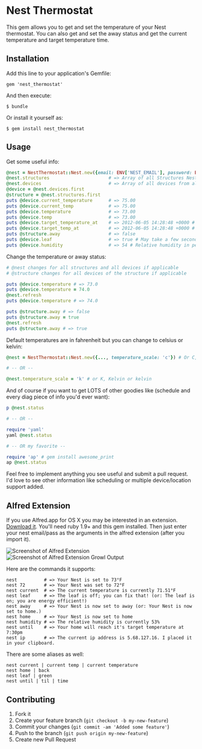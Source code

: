 # Nest Thermostat

This gem allows you to get and set the temperature of your Nest
thermostat. You can also get and set the away status and get the
current temperature and target temperature time.

## Installation

Add this line to your application's Gemfile:

    gem 'nest_thermostat'

And then execute:

    $ bundle

Or install it yourself as:

    $ gem install nest_thermostat

## Usage
Get some useful info:
```ruby
@nest = NestThermostat::Nest.new({email: ENV['NEST_EMAIL'], password: ENV['NEST_PASS']})
@nest.structures                      # => Array of all Structures NestThermostat::Nest::Structure
@nest.devices                         # => Array of all devices from all structures NestThermostat::Nest::Device
@device = @nest.devices.first
@structure = @nest.structures.first
puts @device.current_temperature      # => 75.00
puts @device.current_temp             # => 75.00
puts @device.temperature              # => 73.00
puts @device.temp                     # => 73.00
puts @device.target_temperature_at    # => 2012-06-05 14:28:48 +0000 # Ruby date object or false
puts @device.target_temp_at           # => 2012-06-05 14:28:48 +0000 # Ruby date object or false
puts @structure.away                  # => false
puts @device.leaf                     # => true # May take a few seconds after a temp change
puts @device.humidity                 # => 54 # Relative humidity in percent
```

Change the temperature or away status:
```ruby
# @nest changes for all structures and all devices if applicable
# @structure changes for all devices of the structure if applicable

puts @device.temperature # => 73.0
puts @device.temperature = 74.0
@nest.refresh
puts @device.temperature # => 74.0

puts @structure.away # => false
puts @structure.away = true
@nest.refresh
puts @structure.away # => true
```

Default temperatures are in fahrenheit but you can change to celsius or kelvin:
```ruby
@nest = NestThermostat::Nest.new({..., temperature_scale: 'c'}) # Or C, Celsius or celsius

# -- OR --

@nest.temperature_scale = 'k' # or K, Kelvin or kelvin
```

And of course if you want to get LOTS of other goodies like (schedule and every diag piece of info you'd ever want):
```ruby
p @nest.status

# -- OR --

require 'yaml'
yaml @nest.status

# -- OR my favorite --

require 'ap' # gem install awesome_print
ap @nest.status
```
Feel free to implement anything you see useful and submit a pull
request. I'd love to see other information like scheduling or multiple
device/location support added.


## Alfred Extension

If you use Alfred.app for OS X you may be interested in an extension.
[Download it](http://erc.bz/HtOe). You'll need ruby 1.9+ and this gem
installed. Then just enter your nest email/pass as the arguments in the
alfred extension (after you import it).

![Screenshot of Alfred Extension](http://erc.bz/H9Hm/Image%202012.06.05%202:18:56%20PM.png) ![Screenshot of Alfred Extension Growl Output](http://erc.bz/H97m/Image%202012.06.05%202:34:49%20PM.png)


Here are the commands it supports:
```
nest          # => Your Nest is set to 73°F
nest 72       # => Your Nest was set to 72°F
nest current  # => The current temperature is currently 71.51°F
nest leaf     # => The leaf is off; you can fix that! (or: The leaf is on; you are energy efficient!)
nest away     # => Your Nest is now set to away (or: Your Nest is now set to home.)
nest home     # => Your Nest is now set to home
nest humidity # => The relative humidity is currently 53%
nest until    # => Your home will reach it's target temperature at 7:30pm
nest ip       # => The current ip address is 5.68.127.16. I placed it in your clipboard.
```

There are some aliases as well:
```
nest current | current temp | current temperature
nest home | back
nest leaf | green
nest until | til | time
```

## Contributing

1. Fork it
2. Create your feature branch (`git checkout -b my-new-feature`)
3. Commit your changes (`git commit -am 'Added some feature'`)
4. Push to the branch (`git push origin my-new-feature`)
5. Create new Pull Request
